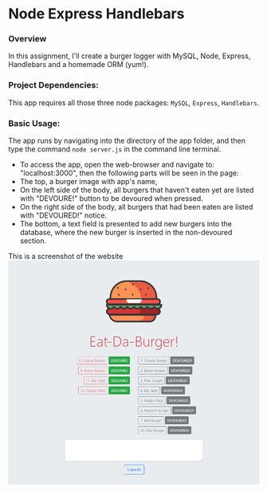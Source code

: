 # Node Express Handlebars

### Overview

In this assignment, I'll create a burger logger with MySQL, Node, Express, Handlebars and a homemade ORM (yum!).

### Project Dependencies:
This app requires all those three node packages: `MySQL`, `Express`, `Handlebars`.

### Basic Usage:

The app runs by navigating into the directory of the app folder, and then type the command  `node server.js` in the command line terminal.

* To access the app, open the web-browser and navigate to: "localhost:3000", then the following parts will be seen in the page:
 * The top, a burger image with app's name, 
 * On the left side of the body, all burgers that haven't eaten yet are listed with "DEVOURE!" button to be devoured when pressed.
 * On the right side of the body, all burgers that had been eaten are listed with "DEVOURED!" notice.
 * The bottom, a text field is presented to add new burgers into the database, where the new burger is inserted in the non-devoured section.

This is a screenshot of the website
![a Screenshot of the app usage](./images/screen.PNG)
